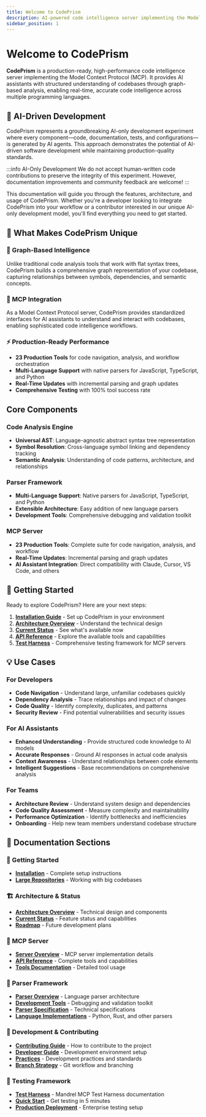 ```yaml
---
title: Welcome to CodePrism
description: AI-powered code intelligence server implementing the Model Context Protocol (MCP)
sidebar_position: 1
---
```


# Welcome to CodePrism

**CodePrism** is a production-ready, high-performance code intelligence server implementing the Model Context Protocol (MCP). It provides AI assistants with structured understanding of codebases through graph-based analysis, enabling real-time, accurate code intelligence across multiple programming languages.

## 🤖 AI-Driven Development

CodePrism represents a groundbreaking AI-only development experiment where every component—code, documentation, tests, and configurations—is generated by AI agents. This approach demonstrates the potential of AI-driven software development while maintaining production-quality standards.

:::info AI-Only Development
We do not accept human-written code contributions to preserve the integrity of this experiment. However, documentation improvements and community feedback are welcome!
:::

This documentation will guide you through the features, architecture, and usage of CodePrism. Whether you're a developer looking to integrate CodePrism into your workflow or a contributor interested in our unique AI-only development model, you'll find everything you need to get started.

## 🌟 What Makes CodePrism Unique

### 🔗 Graph-Based Intelligence
Unlike traditional code analysis tools that work with flat syntax trees, CodePrism builds a comprehensive graph representation of your codebase, capturing relationships between symbols, dependencies, and semantic concepts.

### 🔌 MCP Integration
As a Model Context Protocol server, CodePrism provides standardized interfaces for AI assistants to understand and interact with codebases, enabling sophisticated code intelligence workflows.

### ⚡ Production-Ready Performance
- **23 Production Tools** for code navigation, analysis, and workflow orchestration
- **Multi-Language Support** with native parsers for JavaScript, TypeScript, and Python
- **Real-Time Updates** with incremental parsing and graph updates
- **Comprehensive Testing** with 100% tool success rate

## Core Components

### Code Analysis Engine
- **Universal AST**: Language-agnostic abstract syntax tree representation
- **Symbol Resolution**: Cross-language symbol linking and dependency tracking  
- **Semantic Analysis**: Understanding of code patterns, architecture, and relationships

### Parser Framework
- **Multi-Language Support**: Native parsers for JavaScript, TypeScript, and Python
- **Extensible Architecture**: Easy addition of new language parsers
- **Development Tools**: Comprehensive debugging and validation toolkit

### MCP Server
- **23 Production Tools**: Complete suite for code navigation, analysis, and workflow
- **Real-Time Updates**: Incremental parsing and graph updates
- **AI Assistant Integration**: Direct compatibility with Claude, Cursor, VS Code, and others

## 🚀 Getting Started

Ready to explore CodePrism? Here are your next steps:

1. **[Installation Guide](mcp-server/getting-started/installation)** - Set up CodePrism in your environment
2. **[Architecture Overview](architecture/overview)** - Understand the technical design
3. **[Current Status](architecture/current-status)** - See what's available now
4. **[API Reference](mcp-server/api-reference)** - Explore the available tools and capabilities
5. **[Test Harness](test-harness/)** - Comprehensive testing framework for MCP servers

## 💡 Use Cases

### For Developers
- **Code Navigation** - Understand large, unfamiliar codebases quickly
- **Dependency Analysis** - Trace relationships and impact of changes
- **Code Quality** - Identify complexity, duplicates, and patterns
- **Security Review** - Find potential vulnerabilities and security issues

### For AI Assistants
- **Enhanced Understanding** - Provide structured code knowledge to AI models
- **Accurate Responses** - Ground AI responses in actual code analysis
- **Context Awareness** - Understand relationships between code elements
- **Intelligent Suggestions** - Base recommendations on comprehensive analysis

### For Teams
- **Architecture Review** - Understand system design and dependencies
- **Code Quality Assessment** - Measure complexity and maintainability
- **Performance Optimization** - Identify bottlenecks and inefficiencies
- **Onboarding** - Help new team members understand codebase structure

## 📖 Documentation Sections

### 🏁 Getting Started
- **[Installation](mcp-server/getting-started/installation)** - Complete setup instructions
- **[Large Repositories](mcp-server/getting-started/large-repositories)** - Working with big codebases

### 🏗️ Architecture & Status
- **[Architecture Overview](architecture/overview)** - Technical design and components
- **[Current Status](architecture/current-status)** - Feature status and capabilities
- **[Roadmap](architecture/roadmap)** - Future development plans

### 🔌 MCP Server
- **[Server Overview](mcp-server/overview)** - MCP server implementation details
- **[API Reference](mcp-server/api-reference)** - Complete tools and capabilities
- **[Tools Documentation](mcp-server/tools-documentation)** - Detailed tool usage

### 🔧 Parser Framework
- **[Parser Overview](parsers/overview)** - Language parser architecture
- **[Development Tools](parsers/development-tools)** - Debugging and validation toolkit
- **[Parser Specification](parsers/specification)** - Technical specifications
- **[Language Implementations](parsers/overview)** - Python, Rust, and other parsers

### 👥 Development & Contributing
- **[Contributing Guide](development/contributing)** - How to contribute to the project
- **[Developer Guide](development/developer-guide)** - Development environment setup
- **[Practices](development/practices)** - Development practices and standards
- **[Branch Strategy](development/branch-strategy)** - Git workflow and branching

### 🧪 Testing Framework
- **[Test Harness](test-harness/)** - Mandrel MCP Test Harness documentation
- **[Quick Start](test-harness/getting-started/quick-start)** - Get testing in 5 minutes
- **[Production Deployment](test-harness/production-deployment)** - Enterprise testing setup
